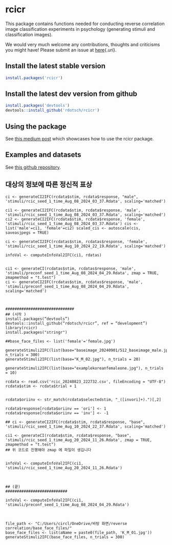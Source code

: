 # rcicr

This package contains functions needed for conducting reverse correlation image classification experiments in psychology (generating stimuli and classification images).

We would very much welcome any contributions, thoughts and criticisms you might have! Please submit an issue at [here](https://github.com/rdotsch/rcicr/issues/){.uri}.

## Install the latest stable version

``` r
install.packages('rcicr')
```

## Install the latest dev version from github

``` r
install.packages('devtools')
devtools::install_github('rdotsch/rcicr')
```

## Using the package

See [this medium post](https://medium.com/@rondotsch/reverse-correlation-image-classification-using-r-a0701648fb0/) which showcases how to use the rcicr package.

## Examples and datasets

See [this github repository](https://github.com/rdotsch/rcicr_examples/).



## 대상의 정보에 따른 정신적 표상
```
ci <- generateCI2IFC(rcdata$stim, rcdata$response, "male", 'stimuli/rcic_seed_1_time_Aug_08_2024_03_37.Rdata', scaling='matched')

ci1 <- generateCI2IFC(rcdata$stim, rcdata$response, 'male', 'stimuli/rcic_seed_1_time_Aug_08_2024_03_37.Rdata', scaling='matched') ci2 <- generateCI2IFC(rcdata$stim, rcdata$response, 'female', 'stimuli/rcic_seed_1_time_Aug_08_2024_03_37.Rdata') cis <- list('male'=ci1, 'female'=ci2) scaled_cis <- autoscale(cis, saveasjpegs = TRUE)

ci <- generateCI2IFC(rcdatas$stim, rcdatas$response, 'female', 'stimuli/rcic_seed_1_time_Aug_10_2024_22_19.Rdata', scaling='matched')

infoVal <- computeInfoVal2IFC(ci1, rdatas)


ci1 <- generateCI(rcdatas$stim, rcdatas$response, 'male', 'stimuli/preconf_seed_1_time_Aug_08_2024_04_29.Rdata', zmap = TRUE, zmapmethod = "t.test")
ci <- generateCI2IFC(rcdatas$stim, rcdatas$response, 'male', 'stimuli/preconf_seed_1_time_Aug_08_2024_04_29.Rdata', scaling='matched')



##############################
## (시작 )
install.packages(“devtools”) 
devtools::install_github(“rdotsch/rcicr”, ref = “development”)
library(rcicr)
install.packages("stringr")

##base_face_files <- list('female'='female.jpg')

generateStimuli2IFC(list(base="baseimage_20240901/512_baseimage_male.jpg"), n_trials = 300)
generateStimuli2IFC(list(base="K_M_02.jpg"), n_trials = 20)

generateStimuli2IFC(list(base="examplekoreanfemaleone.jpg"), n_trials = 10)

rcdata <- read.csv('rcic_20240823_222732.csv', fileEncoding = "UTF-8")
rcdata$stim <- rcdata$trial + 1


rcdata$oriinv <- str_match(rcdata$selectedstim, "_([invori]+).")[,2]

rcdata$response[rcdata$oriinv == 'ori'] <- 1
rcdata$response[rcdata$oriinv == 'inv'] <- -1

## ci <- generateCI2IFC(rcdata$stim, rcdata$response, "base", 'stimuli/rcic_seed_1_time_Aug_10_2024_22_37.Rdata', scaling='matched')

ci1 <- generateCI(rcdata$stim, rcdata$response, "base", 'stimuli/rcic_seed_1_time_Aug_20_2024_11_26.Rdata', zmap = TRUE, zmapmethod = "t.test")
## 위 코드로 진행해야 zmap 에 파일이 생깁니다 


infoVal <- computeInfoVal2IFC(ci1, 'stimuli/rcic_seed_1_time_Aug_20_2024_11_26.Rdata')



## (끝)
###########################

infoVal <- computeInfoVal2IFC(ci1, 'stimuli/preconf_seed_1_time_Aug_08_2024_04_29.Rdata')



file_path <- "C:/Users/circl/OneDrive/바탕 화면/reverse correlation/base_face_files/"
base_face_files <- list(aName = paste0(file_path, 'K_M_01.jpg'))
generateStimuli2IFC(base_face_files, n_trials = 300)
```
